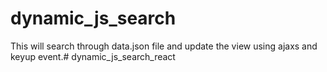# dynamic_js_search
This will search through data.json file and update the view using ajaxs and keyup event.# dynamic_js_search_react
